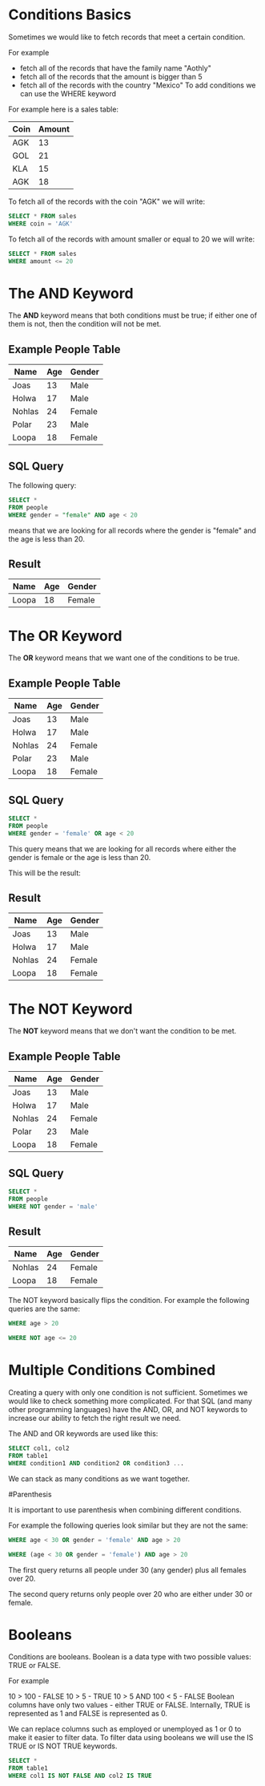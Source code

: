 # Conditions Basics


Sometimes we would like to fetch records that meet a certain condition.

For example

- fetch all of the records that have the family name "Aothly" 
- fetch all of the records that the amount is bigger than 5
- fetch all of the records with the country "Mexico"
To add conditions we can use the WHERE keyword

For example here is a sales table:

| Coin | Amount |
|------|--------|
| AGK  | 13     |
| GOL  | 21     |
| KLA  | 15     |
| AGK  | 18     |

To fetch all of the records with the coin "AGK" we will write:
```sql
SELECT * FROM sales
WHERE coin = 'AGK'
```
To fetch all of the records with amount smaller or equal to 20 we will write:
```sql
SELECT * FROM sales
WHERE amount <= 20
```
# The AND Keyword

The **AND** keyword means that both conditions must be true; if either one of them is not, then the condition will not be met.

## Example People Table

| Name   | Age | Gender |
|--------|-----|--------|
| Joas   | 13  | Male   |
| Holwa  | 17  | Male   |
| Nohlas | 24  | Female |
| Polar  | 23  | Male   |
| Loopa  | 18  | Female |

## SQL Query

The following query:

```sql
SELECT * 
FROM people
WHERE gender = "female" AND age < 20
```
means that we are looking for all records where the gender is "female" and the age is less than 20.

## Result

| Name  | Age | Gender |
|-------|-----|--------|
| Loopa | 18  | Female |

# The OR Keyword

The **OR** keyword means that we want one of the conditions to be true.

## Example People Table

| Name   | Age | Gender |
|--------|-----|--------|
| Joas   | 13  | Male   |
| Holwa  | 17  | Male   |
| Nohlas | 24  | Female |
| Polar  | 23  | Male   |
| Loopa  | 18  | Female |

## SQL Query

```sql
SELECT * 
FROM people
WHERE gender = 'female' OR age < 20
```
This query means that we are looking for all records where either the gender is female or the age is less than 20.

This will be the result:

## Result

| Name   | Age | Gender |
|--------|-----|--------|
| Joas   | 13  | Male   |
| Holwa  | 17  | Male   |
| Nohlas | 24  | Female |
| Loopa  | 18  | Female |

# The NOT Keyword

The **NOT** keyword means that we don't want the condition to be met.

## Example People Table

| Name   | Age | Gender |
|--------|-----|--------|
| Joas   | 13  | Male   |
| Holwa  | 17  | Male   |
| Nohlas | 24  | Female |
| Polar  | 23  | Male   |
| Loopa  | 18  | Female |

## SQL Query

```sql
SELECT * 
FROM people
WHERE NOT gender = 'male'
```
## Result

| Name   | Age | Gender |
|--------|-----|--------|
| Nohlas | 24  | Female |
| Loopa  | 18  | Female |

The NOT keyword basically flips the condition. For example the following queries are the same:
```sql
WHERE age > 20
```
```sql
WHERE NOT age <= 20
```

# Multiple Conditions Combined


Creating a query with only one condition is not sufficient. Sometimes we would like to check something more complicated. For that SQL (and many other programming languages) have the AND, OR, and NOT keywords to increase our ability to fetch the right result we need.

The AND and OR keywords are used like this:
```sql
SELECT col1, col2 
FROM table1
WHERE condition1 AND condition2 OR condition3 ...
```
We can stack as many conditions as we want together.

#Parenthesis


It is important to use parenthesis when combining different conditions. 

For example the following queries look similar but they are not the same:
```sql
WHERE age < 30 OR gender = 'female' AND age > 20
```
```sql
WHERE (age < 30 OR gender = 'female') AND age > 20
```
The first query returns all people under 30 (any gender) plus all females over 20.

The second query returns only people over 20 who are either under 30 or female.

# Booleans


Conditions are booleans. Boolean is a data type with two possible values: TRUE or FALSE.

For example

10 > 100 - FALSE
10 > 5 - TRUE
10 > 5 AND 100 < 5 - FALSE
Boolean columns have only two values - either TRUE or FALSE. Internally, TRUE is represented as 1 and FALSE is represented as 0.

We can replace columns such as employed or unemployed as 1 or 0 to make it easier to filter data. To filter data using booleans we will use the IS TRUE or IS NOT TRUE keywords.
```sql
SELECT *
FROM table1
WHERE col1 IS NOT FALSE AND col2 IS TRUE
```
